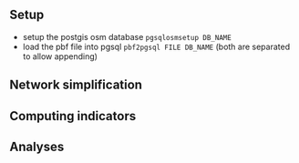 
## Setup

 - setup the postgis osm database `pgsqlosmsetup DB_NAME`
 - load the pbf file into pgsql `pbf2pgsql FILE DB_NAME` (both are separated to allow appending)

## Network simplification


## Computing indicators


## Analyses



